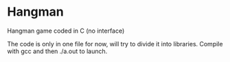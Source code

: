# Hangman
Hangman game coded in C (no interface)

The code is only in one file for now, will try to divide it into libraries.
Compile with gcc and then ./a.out to launch. 
